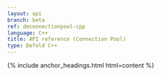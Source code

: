 ```yaml
---
layout: api
branch: beta
ref: dmconnectionpool-cpp
language: C++
title: API reference (Connection Pool)
type: Defold C++
---
```

{% include anchor_headings.html html=content %}